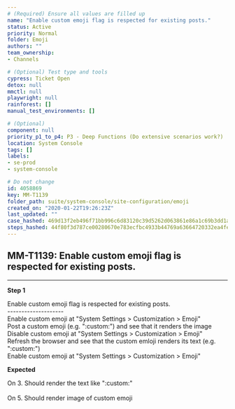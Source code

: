 ```yaml
---
# (Required) Ensure all values are filled up
name: "Enable custom emoji flag is respected for existing posts."
status: Active
priority: Normal
folder: Emoji
authors: ""
team_ownership: 
- Channels

# (Optional) Test type and tools
cypress: Ticket Open
detox: null
mmctl: null
playwright: null
rainforest: []
manual_test_environments: []

# (Optional)
component: null
priority_p1_to_p4: P3 - Deep Functions (Do extensive scenarios work?)
location: System Console
tags: []
labels: 
- se-prod
- system-console

# Do not change
id: 4058869
key: MM-T1139
folder_path: suite/system-console/site-configuration/emoji
created_on: "2020-01-22T19:26:23Z"
last_updated: ""
case_hashed: 469d13f2eb496f71bb996c6d83120c39d5262d063861e86a1c69b3dd1a5b13e37bbe5a5c9c391357b3a39ebc77870188
steps_hashed: 44f80f3d787ce00280670e783ecfbc4933b44769a63664720332ea4fed0662b84d190f3976cae855c02f5c5667dbca96
---
```


## MM-T1139: Enable custom emoji flag is respected for existing posts.

---

**Step 1**

Enable custom emoji flag is respected for existing posts.\
\--------------------\
Enable custom emoji at "System Settings > Customization > Emoji"\
Post a custom emoji (e.g. ":custom:") and see that it renders the image\
Disable custom emoji at "System Settings > Customization > Emoji"\
Refresh the browser and see that the custom emloji renders its text (e.g. ":custom:")\
Enable custom emoji at "System Settings > Customization > Emoji"

**Expected**

On 3. Should render the text like ":custom:"\
\
On 5. Should render image of custom emoji
